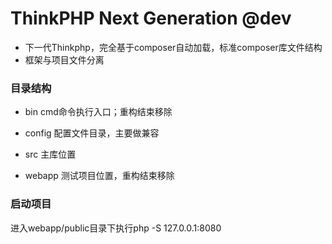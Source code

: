 ﻿ThinkPHP Next Generation @dev
===============

- 下一代Thinkphp，完全基于composer自动加载，标准composer库文件结构
- 框架与项目文件分离

### 目录结构

* bin cmd命令执行入口；重构结束移除

* config 配置文件目录，主要做兼容

* src 主库位置

* webapp 测试项目位置，重构结束移除

### 启动项目
进入webapp/public目录下执行php -S 127.0.0.1:8080